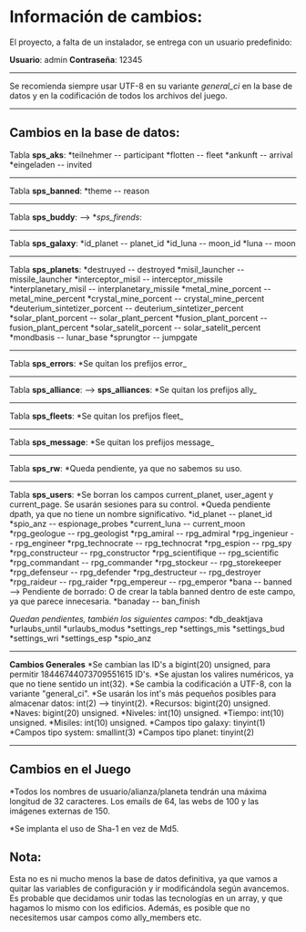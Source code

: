 Información de cambios:
=======================

El proyecto, a falta de un instalador, se entrega con un usuario predefinido:

**Usuario**: admin
**Contraseña**: 12345

* * *
Se recomienda siempre usar UTF-8 en su variante *general_ci* en la base de datos y en la codificación de todos los archivos del juego.
* * *

Cambios en la base de datos:
----------------------------

Tabla **sps_aks**:
*teilnehmer -- participant
*flotten -- fleet
*ankunft -- arrival
*eingeladen -- invited

* * *

Tabla **sps_banned**:
*theme -- reason

* * *

Tabla **sps_buddy**: --> **sps_firends*:

* * *

Tabla **sps_galaxy**:
*id_planet -- planet_id
*id_luna -- moon_id
*luna -- moon

* * *

Tabla **sps_planets**:
*destruyed -- destroyed
*misil_launcher -- missile_launcher
*interceptor_misil -- interceptor_missile
*interplanetary_misil -- interplanetary_missile
*metal_mine_porcent -- metal_mine_percent
*crystal_mine_porcent -- crystal_mine_percent
*deuterium_sintetizer_porcent -- deuterium_sintetizer_percent
*solar_plant_porcent -- solar_plant_percent
*fusion_plant_porcent -- fusion_plant_percent
*solar_satelit_porcent -- solar_satelit_percent
*mondbasis -- lunar_base
*sprungtor -- jumpgate

* * *

Tabla **sps_errors**:
*Se quitan los prefijos error_

* * *

Tabla **sps_alliance**: --> **sps_alliances**:
*Se quitan los prefijos ally_

* * *

Tabla **sps_fleets**:
*Se quitan los prefijos fleet_

* * *

Tabla **sps_message**:
*Se quitan los prefijos message_

* * *

Tabla **sps_rw**:
*Queda pendiente, ya que no sabemos su uso.

* * *

Tabla **sps_users**:
*Se borran los campos current_planet, user_agent y current_page. Se usarán sesiones para su control.
*Queda pendiente dpath, ya que no tiene un nombre significativo.
*id_planet -- planet_id
*spio_anz -- espionage_probes
*current_luna -- current_moon
*rpg_geologue -- rpg_geologist
*rpg_amiral -- rpg_admiral
*rpg_ingenieur -- rpg_engineer
*rpg_technocrate -- rpg_technocrat
*rpg_espion -- rpg_spy
*rpg_constructeur -- rpg_constructor
*rpg_scientifique -- rpg_scientific
*rpg_commandant -- rpg_commander
*rpg_stockeur -- rpg_storekeeper
*rpg_defenseur -- rpg_defender
*rpg_destructeur -- rpg_destroyer
*rpg_raideur -- rpg_raider
*rpg_empereur -- rpg_emperor
*bana -- banned --> Pendiente de borrado: O de crear la tabla banned dentro de este campo, ya que parece innecesaria.
*banaday -- ban_finish

*Quedan pendientes, también los siguientes campos*:
*db_deaktjava
*urlaubs_until
*urlaubs_modus
*settings_rep
*settings_mis
*settings_bud
*settings_wri
*settings_esp
*spio_anz

* * *

**Cambios Generales**
*Se cambian las ID's a bigint(20) unsigned, para permitir 18446744073709551615 ID's.
*Se ajustan los valires numéricos, ya que no tiene sentido un int(32).
*Se cambia la codificación a UTF-8, con la variante "general_ci".
*Se usarán los int's más pequeños posibles para almacenar datos: int(2) --> tinyint(2).
*Recursos: bigint(20) unsigned.
*Naves: bigint(20) unsigned.
*Niveles: int(10) unsigned.
*Tiempo: int(10) unsigned.
*Misiles: int(10) unsigned.
*Campos tipo galaxy: tinyint(1)
*Campos tipo system: smallint(3)
*Campos tipo planet: tinyint(2)

* * *

Cambios en el Juego
-------------------

*Todos los nombres de usuario/alianza/planeta tendrán una máxima longitud de 32 caracteres. Los emails de 64, las webs de 100 y las imágenes externas de 150.

*Se implanta el uso de Sha-1 en vez de Md5.

Nota:
-----

Esta no es ni mucho menos la base de datos definitiva, ya que vamos a quitar las variables de configuración y ir modificándola según avancemos.
Es probable que decidamos unir todas las tecnologías en un array, y que hagamos lo mismo con los edificios. Además, es posible que no necesitemos usar campos como ally_members etc.